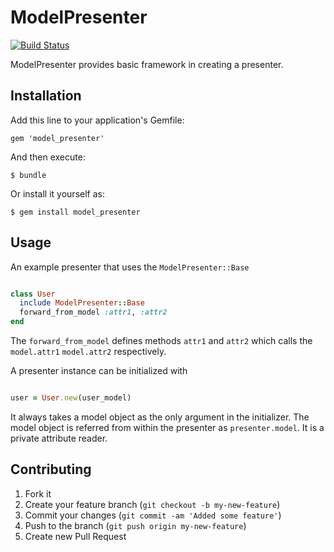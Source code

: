 # ModelPresenter

[![Build Status](https://secure.travis-ci.org/ywen/model_presenter.png)](http://travis-ci.org/ywen/model_presenter)

ModelPresenter provides basic framework in creating a presenter.

## Installation

Add this line to your application's Gemfile:

    gem 'model_presenter'

And then execute:

    $ bundle

Or install it yourself as:

    $ gem install model_presenter

## Usage

An example presenter that uses the ```ModelPresenter::Base```

```ruby

class User
  include ModelPresenter::Base
  forward_from_model :attr1, :attr2
end
```

The ```forward_from_model``` defines methods ```attr1``` and ```attr2``` which calls the ```model.attr1``` ```model.attr2``` respectively.

A presenter instance can be initialized with 

```ruby

user = User.new(user_model)
```

It always takes a model object as the only argument in the initializer. The model object is referred from within the presenter as ```presenter.model```. It is a private attribute reader.

## Contributing

1. Fork it
2. Create your feature branch (`git checkout -b my-new-feature`)
3. Commit your changes (`git commit -am 'Added some feature'`)
4. Push to the branch (`git push origin my-new-feature`)
5. Create new Pull Request
